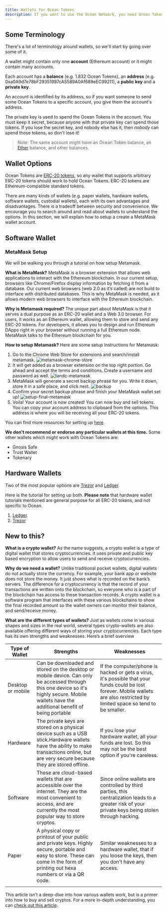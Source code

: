 ```yaml
---
title: Wallets for Ocean Tokens
description: If you want to use the Ocean Network, you need Ocean Tokens (typical ERC-20 tokens), and to get Ocean Tokens, you need to get a wallet that can hold Ocean Tokens.
---
```


## Some Terminology

There's a lot of terminology around wallets, so we'll start by going over some of it.

A wallet might contain only one **account** (Ethereum account) or it might contain many accounts.

Each account has a **balance** (e.g. 1.832 Ocean Tokens), an **address** (e.g. 0xa0A9d7e78bF29351997cA5589A0Af689eEC99211), a **public key** and a **private key**.

An account is identified by its address, so if you want someone to send some Ocean Tokens to a specific account, you give them the account's address.

The private key is used to spend the Ocean Tokens in the account. You must keep it secret, because anyone with that private key can spend those tokens. If you lose the secret key, and nobody else has it, then _nobody_ can spend those tokens, so don't lose it!

> Note: The same account might have an Ocean Token balance, an [Ether](https://www.ethereum.org/ether) balance, and other balances.

## Wallet Options

Ocean Tokens are [ERC-20 tokens](https://en.wikipedia.org/wiki/ERC-20), so any wallet that supports arbitrary ERC-20 tokens should work to hold Ocean Tokens. ERC-20 tokens are Ethereum-compatible standard tokens.

There are many kinds of wallets (e.g. paper wallets, hardware wallets, software wallets, custodial wallets), each with its own advantages and disadvantages. There is a tradeoff between security and convenience. We encourage you to search around and read about wallets to understand the options. In this section, we will explain how to setup a create a MetaMask wallet account.

## Software Wallet

### MetaMask Setup

We will be walking you through a tutorial on how setup Metamask.

**What is MetaMask?**
MetaMask is a browser extension that allows web applications to interact with the Ethereum blockchain. In our current setup, browsers like Chrome/Firefox display information by fetching it from a database. Our current web browsers (web 2.0 as it’s called) are not build to interface with distributed databases. This is why MetaMask is needed, as it allows modern web browsers to interface with the Ethereum blockchain.

**Why is Metamask required?**
The unique part about MetaMask is that it serves a dual purpose as an ERC-20 wallet and a Web 3.0 browser. For users, it works as an Ethereum wallet, allowing them to store and send any ERC-20 tokens. For developers, it allows you to design and run Ethereum DApps right in your browser without running a full Ethereum node. MetaMask talks to the Ethereum blockchain for you.

**How to setup Metamask?**
Here are some setup Instructions for Metamask:

1. Go to the Chrome Web Store for extensions and search/install metamask. ![metamask-chrome-store](images/metamask-chrome-extension.png)
2. It will get added as a browser extension on the top right portion. Go ahead and accept the terms and conditions. Create a username and password as well. ![tandc-metamask](images/metamask-create-username-password.png)
3. MetaMask will generate a secret backup phrase for you. Write it down, store it in a safe place, and click next. ![backup](images/metamask-secret-passcode.png)
4. Confirm your secret backup phrase and finish your MetaMask wallet set up! ![setup-final-metamask](images/metamask_view-account-options.png)
5. Voila! Your account is now created! You can now buy and sell tokens. You can copy your account address to clipboard from the options. This address is where you will be receiving all your ERC-20 tokens.

You can find more resources for setting up [here](https://drive.google.com/open?id=1N68MsRlbxJ4h6otCaTIwN4y904unh1QO).

**We don't recommend or endorse any particular wallets at this time.** Some other wallets which _might_ work with Ocean Tokens are:

- Gnosis Safe
- Trust Wallet
- Tokenary

## Hardware Wallets

Two of the most popular options are [Trezor](https://trezor.io/) and [Ledger](https://www.ledger.com/pages/ledger-live).

Here is the tutorial for setting up both. **Please note** that hardware wallet tutorials mentioned are general purpose for all ERC-20 tokens, and not specific to Ocean.

1. [Ledger](https://coinsutra.com/edger-nano-s-setup-guide/).
2. [Trezor](https://wiki.trezor.io/User_manual)

## New to this?

**What is a crypto wallet?**
As the name suggests, a crypto wallet is a type of digital wallet that stores cryptocurrencies. It uses private and public key based encryption to allow users to send and receive cryptocurrencies.

**Why do we need a wallet?**
Unlike traditional pocket wallets, digital wallets do not actually store the currency. For example, your bank app or website does not store the money. It just shows what is recorded on the bank’s servers. The difference for a cryptocurrency is that the record of your transactions are written onto the blockchain, so everyone who is a part of the blockchain has access to these transaction records. A crypto wallet is a software program that interfaces with these various blockchains to show the final recorded amount so the wallet owners can monitor their balance, and send/receive money.

**What are the different types of wallets?**
Just as wallets come in various shapes and sizes in the real world, several types crypto-wallets are also available offering different ways of storing your cryptocurrencies. Each type has its own strengths and weaknesses. Here’s a brief overview

| **Type of Wallet** | **Strengths**                                                                                                                                                                                      | **Weaknesses**                                                                                                                                                                       |
| ------------------ | -------------------------------------------------------------------------------------------------------------------------------------------------------------------------------------------------- | ------------------------------------------------------------------------------------------------------------------------------------------------------------------------------------ |
| Desktop or mobile  | Can be downloaded and stored on the desktop or mobile device. Can only be accessed through this one device so it's highly secure. Mobile wallets have the additional benefit of being portable | If the computer/phone is hacked or gets a virus, it's possible that your funds could be lost forever. Mobile wallets are also restricted by limited space so tend to be smaller. |
| Hardware           | The private keys are stored on a physical device such as a USB stick.Hardware wallets have the ability to make transactions online, but are very secure because they are stored offline.           | If you lose your hardware wallet, all your funds are lost. So this may not be the best option if you're careless.                                                                |
| Software           | These are cloud-based wallets that are accessible over the internet. They are the most convenient to access, and are currently the most popular way to store cryptos.                              | Since online wallets are controlled by third parties, this centralization leads to a greater risk of your private keys being stolen through hacking.                                 |  |
| Paper              | A physical copy or printout of your public and private keys. Highly secure, portable and easy to store. These can come in the form of printing out hexa numbers or via a QR code.                  | Similar weaknesses to a hardware wallet, that if you loose the keys, then you don't have any access.                                                                             |
|                    |                                                                                                                                                                                                    |                                                                                                                                                                                      |  |

This article isn't a deep-dive into how various wallets work, but is a primer into how to buy and sell cryptos. For a more in-depth understanding, you can [check out this article](https://blockgeeks.com/guides/cryptocurrency-wallet-guide/).
